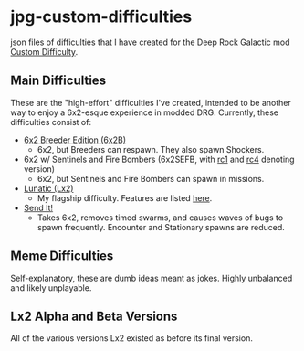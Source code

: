# jpg-custom-difficulties
json files of difficulties that I have created for the Deep Rock Galactic mod [Custom Difficulty](https://mod.io/g/drg/m/custom-difficulty).

## Main Difficulties
These are the "high-effort" difficulties I've created, intended to be another way to enjoy a 6x2-esque experience in modded DRG.
Currently, these difficulties consist of:
- [6x2 Breeder Edition (6x2B)](https://github.com/pH-JPEG/jpg-custom-difficulties/blob/main/6x2B.json)
  - 6x2, but Breeders can respawn. They also spawn Shockers. 
- 6x2 w/ Sentinels and Fire Bombers (6x2SEFB, with [rc1](https://github.com/pH-JPEG/jpg-custom-difficulties/blob/main/6x2SEFB_rc1.json) and [rc4](https://github.com/pH-JPEG/jpg-custom-difficulties/blob/main/6x2SEFB_rc4.json) denoting version)
  - 6x2, but Sentinels and Fire Bombers can spawn in missions.
- [Lunatic (Lx2)](https://github.com/pH-JPEG/jpg-custom-difficulties/blob/main/Lx2.json)
  - My flagship difficulty. Features are listed [here](https://github.com/pH-JPEG/jpg-custom-difficulties/blob/main/Lx2%20Features.txt).
- [Send It!](https://github.com/pH-JPEG/jpg-custom-difficulties/blob/main/Send%20It!.json)
  - Takes 6x2, removes timed swarms, and causes waves of bugs to spawn frequently. Encounter and Stationary spawns are reduced. 

## Meme Difficulties
Self-explanatory, these are dumb ideas meant as jokes. Highly unbalanced and likely unplayable.

## Lx2 Alpha and Beta Versions
All of the various versions Lx2 existed as before its final version.
